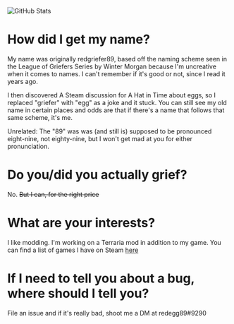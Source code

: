 ![GitHub Stats](https://github-readme-stats.vercel.app/api?username=redegg89&theme=dark)

# How did I get my name?

My name was originally redgriefer89, based off the naming scheme seen in the League of Griefers Series by Winter Morgan because I'm uncreative when it comes to names. I can't remember if it's good or not, since I read it years ago. 

I then discovered A Steam discussion for A Hat in Time about eggs, so I replaced "griefer" with "egg" as a joke and it stuck. You can still see my old name in certain places and odds are that if there's a name that follows that same scheme, it's me.

Unrelated: The "89" was was (and still is) supposed to be pronounced eight-nine, not eighty-nine, but I won't get mad at you for either pronunciation.

# Do you/did you actually grief?

No. ~~But I can, for the right price~~

# What are your interests?

I like modding. I'm working on a Terraria mod in addition to my game. You can find a list of games I have on Steam [here](https://steamcommunity.com/id/redgriefer89/games/?tab=all&sort=playtime)

# If I need to tell you about a bug, where should I tell you?

File an issue and if it's really bad, shoot me a DM at redegg89#9290
